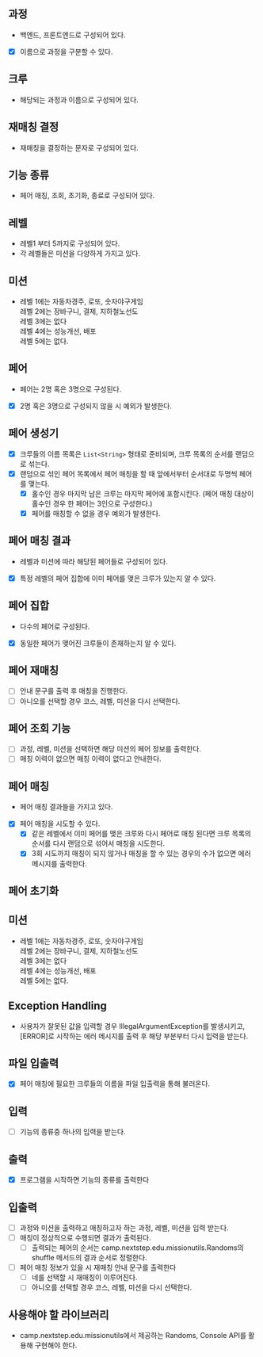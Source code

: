 ## 과정
- 백엔드, 프론트엔드로 구성되어 있다.
- [x] 이름으로 과정을 구분할 수 있다.

## 크루
- 해당되는 과정과 이름으로 구성되어 있다.

## 재매칭 결정
- 재매칭을 결정하는 문자로 구성되어 있다.

## 기능 종류
- 페어 매칭, 조회, 초기화, 종료로 구성되어 있다.

## 레벨
- 레벨1 부터 5까지로 구성되어 있다.
- 각 레벨들은 미션을 다양하게 가지고 있다.

## 미션
- 레벨 1에는 자동차경주, 로또, 숫자야구게임
  <br> 레벨 2에는 장바구니, 결제, 지하철노선도
  <br> 레벨 3에는 없다
  <br> 레벨 4에는 성능개선, 배포
  <br> 레벨 5에는 없다.

## 페어
- 페어는 2명 혹은 3명으로 구성된다.
- [x] 2명 혹은 3명으로 구성되지 않을 시 예외가 발생한다.

## 페어 생성기
- [x] 크루들의 이름 목록은 `List<String>` 형태로 준비되며, 크루 목록의 순서를 랜덤으로 섞는다.
- [x] 랜덤으로 섞인 페어 목록에서 페어 매칭을 할 때 앞에서부터 순서대로 두명씩 페어를 맺는다.
  - [x] 홀수인 경우 마지막 남은 크루는 마지막 페어에 포함시킨다. (페어 매칭 대상이 홀수인 경우 한 페어는 3인으로 구성한다.)
  - [x] 페어를 매칭할 수 없을 경우 예외가 발생한다.

## 페어 매칭 결과
- 레벨과 미션에 따라 해당된 페어들로 구성되어 있다.
- [x] 특정 레벨의 페어 집합에 이미 페어를 맺은 크루가 있는지 알 수 있다.

## 페어 집합
- 다수의 페어로 구성된다.
- [x] 동일한 페어가 맺어진 크루들이 존재하는지 알 수 있다. 


## 페어 재매칭
- [ ] 안내 문구를 출력 후 매칭을 진행한다.
- [ ] 아니오를 선택할 경우 코스, 레벨, 미션을 다시 선택한다.

## 페어 조회 기능
- [ ] 과정, 레벨, 미션을 선택하면 해당 미션의 페어 정보를 출력한다.
- [ ] 매칭 이력이 없으면 매칭 이력이 없다고 안내한다.

## 페어 매칭
- 페어 매칭 결과들을 가지고 있다.
- [x] 페어 매칭을 시도할 수 있다.
  - [x] 같은 레벨에서 이미 페어를 맺은 크루와 다시 페어로 매칭 된다면 크루 목록의 순서를 다시 랜덤으로 섞어서 매칭을 시도한다.
  - [x] 3회 시도까지 매칭이 되지 않거나 매칭을 할 수 있는 경우의 수가 없으면 에러 메시지를 출력한다.

## 페어 초기화




## 미션
- 레벨 1에는 자동차경주, 로또, 숫자야구게임 
<br> 레벨 2에는 장바구니, 결제, 지하철노선도 
<br> 레벨 3에는 없다 
<br> 레벨 4에는 성능개선, 배포 
<br> 레벨 5에는 없다.

## Exception Handling
- 사용자가 잘못된 값을 입력할 경우 IllegalArgumentException를 발생시키고, [ERROR]로 시작하는 에러 메시지를 출력 후 해당 부분부터 다시 입력을 받는다.

## 파일 입출력
- [x] 페어 매칭에 필요한 크루들의 이름을 파일 입출력을 통해 불러온다. 

## 입력
- [ ] 기능의 종류중 하나의 입력을 받는다.

## 출력
- [x] 프로그램을 시작하면 기능의 종류를 출력한다

## 입출력
- [ ] 과정와 미션을 출력하고 매칭하고자 하는 과정, 레벨, 미션을 입력 받는다.
- [ ] 매칭이 정상적으로 수행되면 결과가 출력된다.
  - [ ] 출력되는 페어의 순서는 camp.nextstep.edu.missionutils.Randoms의 shuffle 메서드의 결과 순서로 정렬한다.
- [ ] 페어 매칭 정보가 있을 시 재매칭 안내 문구를 출력한다
  - [ ] 네를 선택할 시 재매칭이 이루어진다.
  - [ ] 아니오를 선택할 경우 코스, 레벨, 미션을 다시 선택한다. 

## 사용해야 할 라이브러리
- camp.nextstep.edu.missionutils에서 제공하는 Randoms, Console API를 활용해 구현해야 한다.
